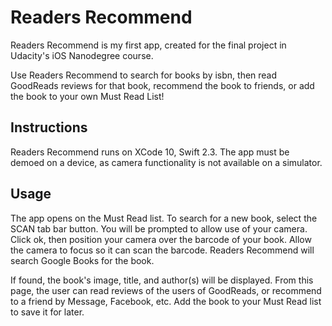 # Readers Recommend

Readers Recommend is my first app, created for the final project in Udacity's iOS Nanodegree course. 

Use Readers Recommend to search for books by isbn, then read GoodReads reviews for that book, recommend the book to friends, or add the book to your own Must Read List! 

## Instructions
Readers Recommend runs on XCode 10, Swift 2.3.
The app must be demoed on a device, as camera functionality is not available on a simulator.

## Usage
The app opens on the Must Read list. To search for a new book, select the SCAN tab bar button. You will be prompted to allow use of your camera. Click ok, then position your camera over the barcode of your book. Allow the camera to focus so it can scan the barcode. 
Readers Recommend will search Google Books for the book. 

If found, the book's image, title, and author(s) will be displayed. From this page, the user can read reviews of the users of GoodReads, or recommend to a friend by Message, Facebook, etc. Add the book to your Must Read list to save it for later. 

